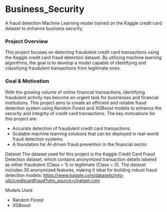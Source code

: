 # Business_Security
A fraud detection Machine Learning model trained on the Kaggle credit card dataset to enhance business security.

### Project Overview
This project focuses on detecting fraudulent credit card transactions using the Kaggle credit card fraud detection dataset. By utilizing machine learning algorithms, the goal is to develop a model capable of identifying and classifying fraudulent transactions from legitimate ones.

### Goal & Motivation
With the growing volume of online financial transactions, identifying fraudulent activity has become an urgent task for businesses and financial institutions. This project aims to create an efficient and reliable fraud detection system using Random Forest and XGBoost models to enhance the security and integrity of credit card transactions. The key motivations for this project are:
- Accurate detection of fraudulent credit card transactions.
- Scalable machine learning solutions that can be deployed in real-world fraud detection systems.
- A foundation for AI-driven fraud prevention in the financial sector.

Dataset
The dataset used for this project is the Kaggle Credit Card Fraud Detection dataset, which contains anonymized transaction details labeled as either fraudulent (Class = 1) or legitimate (Class = 0). The dataset includes 30 anonymized features, making it ideal for building robust fraud detection models:
https://www.kaggle.com/datasets/mlg-ulb/creditcardfraud?utm_source=chatgpt.com

Models Used
- Random Forest
- XGBoost
